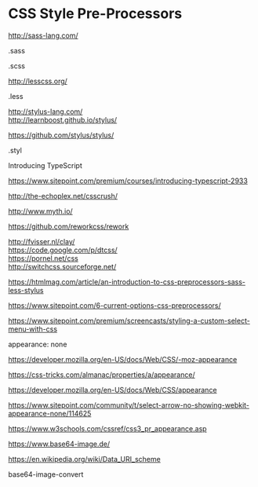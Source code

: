 # CSS Style Pre-Processors





http://sass-lang.com/

.sass

.scss

http://lesscss.org/

.less



http://stylus-lang.com/  
http://learnboost.github.io/stylus/  

https://github.com/stylus/stylus/


.styl




Introducing TypeScript

https://www.sitepoint.com/premium/courses/introducing-typescript-2933














http://the-echoplex.net/csscrush/

http://www.myth.io/

https://github.com/reworkcss/rework




http://fvisser.nl/clay/  
https://code.google.com/p/dtcss/  
https://pornel.net/css  
http://switchcss.sourceforge.net/  




https://htmlmag.com/article/an-introduction-to-css-preprocessors-sass-less-stylus






https://www.sitepoint.com/6-current-options-css-preprocessors/













https://www.sitepoint.com/premium/screencasts/styling-a-custom-select-menu-with-css




appearance: none


https://developer.mozilla.org/en-US/docs/Web/CSS/-moz-appearance

https://css-tricks.com/almanac/properties/a/appearance/

https://developer.mozilla.org/en-US/docs/Web/CSS/appearance


https://www.sitepoint.com/community/t/select-arrow-no-showing-webkit-appearance-none/114625



https://www.w3schools.com/cssref/css3_pr_appearance.asp



https://www.base64-image.de/

https://en.wikipedia.org/wiki/Data_URI_scheme




base64-image-convert

